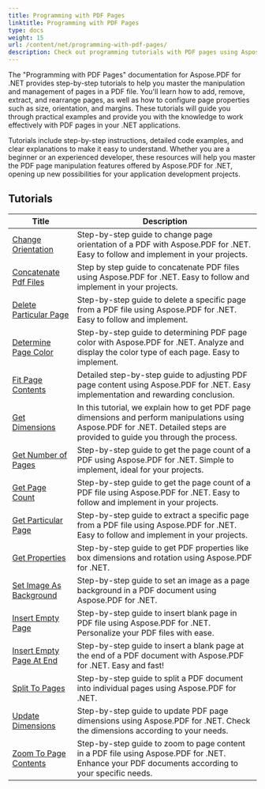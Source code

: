 ```yaml
---
title: Programming with PDF Pages
linktitle: Programming with PDF Pages
type: docs
weight: 15
url: /content/net/programming-with-pdf-pages/
description: Check out programming tutorials with PDF pages using Aspose.PDF for .NET. Learn how to manipulate and customize the pages of PDF files.
---
```

The "Programming with PDF Pages" documentation for Aspose.PDF for .NET provides step-by-step tutorials to help you master the manipulation and management of pages in a PDF file. You'll learn how to add, remove, extract, and rearrange pages, as well as how to configure page properties such as size, orientation, and margins. These tutorials will guide you through practical examples and provide you with the knowledge to work effectively with PDF pages in your .NET applications.

Tutorials include step-by-step instructions, detailed code examples, and clear explanations to make it easy to understand. Whether you are a beginner or an experienced developer, these resources will help you master the PDF page manipulation features offered by Aspose.PDF for .NET, opening up new possibilities for your application development projects.

## Tutorials
| Title | Description |
| --- | --- | 
| [Change Orientation](./change-orientation/) | Step-by-step guide to change page orientation of a PDF with Aspose.PDF for .NET. Easy to follow and implement in your projects. |  
| [Concatenate Pdf Files](./concatenate-pdf-files/) | Step by step guide to concatenate PDF files using Aspose.PDF for .NET. Easy to follow and implement in your projects. |  
| [Delete Particular Page](./delete-particular-page/) | Step-by-step guide to delete a specific page from a PDF file using Aspose.PDF for .NET. Easy to follow and implement. |  
| [Determine Page Color](./determine-page-color/) | Step-by-step guide to determining PDF page color with Aspose.PDF for .NET. Analyze and display the color type of each page. Easy to implement. |  
| [Fit Page Contents](./fit-page-contents/) | Detailed step-by-step guide to adjusting PDF page content using Aspose.PDF for .NET. Easy implementation and rewarding conclusion. |  
| [Get Dimensions](./get-dimensions/) | In this tutorial, we explain how to get PDF page dimensions and perform manipulations using Aspose.PDF for .NET. Detailed steps are provided to guide you through the process. |  
| [Get Number of Pages](./get-number-of-pages/) | Step-by-step guide to get the page count of a PDF using Aspose.PDF for .NET. Simple to implement, ideal for your projects. |  
| [Get Page Count](./get-page-count/) | Step-by-step guide to get the page count of a PDF file using Aspose.PDF for .NET. Easy to follow and implement in your projects. |  
| [Get Particular Page](./get-particular-page/) | Step-by-step guide to extract a specific page from a PDF file using Aspose.PDF for .NET. Easy to follow and implement in your projects. |  
| [Get Properties](./get-properties/) | Step-by-step guide to get PDF properties like box dimensions and rotation using Aspose.PDF for .NET. |  
| [Set Image As Background](./image-as-background/) | Step-by-step guide to set an image as a page background in a PDF document using Aspose.PDF for .NET. |  
| [Insert Empty Page](./insert-empty-page/) | Step-by-step guide to insert blank page in PDF file using Aspose.PDF for .NET. Personalize your PDF files with ease. |  
| [Insert Empty Page At End](./insert-empty-page-at-end/) | Step-by-step guide to insert a blank page at the end of a PDF document with Aspose.PDF for .NET. Easy and fast! |  
| [Split To Pages](./split-to-pages/) | Step-by-step guide to split a PDF document into individual pages using Aspose.PDF for .NET. |  
| [Update Dimensions](./update-dimensions/) | Step-by-step guide to update PDF page dimensions using Aspose.PDF for .NET. Check the dimensions according to your needs. |  
| [Zoom To Page Contents](./zoom-to-page-contents/) | Step-by-step guide to zoom to page content in a PDF file using Aspose.PDF for .NET. Enhance your PDF documents according to your specific needs. |  